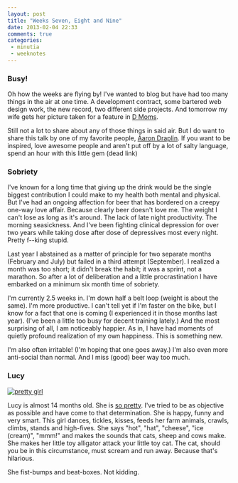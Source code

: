 ```yaml
---
layout: post
title: "Weeks Seven, Eight and Nine"
date: 2013-02-04 22:33
comments: true
categories: 
 - minutia
 - weeknotes
---
```


### Busy!

Oh how the weeks are flying by! I've wanted to blog but have had too many things in the air at one time. A development contract, some bartered web design work, the new record, two different side projects. And tomorrow my wife gets her picture taken for a feature in [D Moms](http://moms.dmagazine.com/category/moms-we-love/).

Still not a lot to share about any of those things in said air. But I do want to share this talk by one of my favorite people, [Aaron Draplin](http://draplin.com/). If you want to be inspired, love awesome people and aren't put off by a lot of salty language, spend an hour with <a class="dead">this little gem (dead link)</a>

### Sobriety

I've known for a long time that giving up the drink would be the single biggest contribution I could make to my health both mental and physical. But I've had an ongoing affection for beer that has bordered on a creepy one-way love affair. Because clearly beer doesn't love me. The weight I can't lose as long as it's around. The lack of late night productivity. The morning seasickness. And I've been fighting clinical depression for over two years while taking dose after dose of depressives most every night. Pretty f--king stupid.

Last year I abstained as a matter of principle for two separate months (February and July) but failed in a third attempt (September). I realized a month was too short; it didn't break the habit; it was a sprint, not a marathon. So after a lot of deliberation and a little procrastination I have embarked on a minimum six month time of sobriety. 

I'm currently 2.5 weeks in. I'm down half a belt loop (weight is about the same). I'm more productive. I can't tell yet if I'm faster on the bike, but I know for a fact that one is coming (I experienced it in those months last year). (I've been a little too busy for decent training lately.) And the most surprising of all, I am noticeably happier. As in, I have had moments of quietly profound realization of my own happiness. This is something new.

I'm also often irritable! (I'm hoping that one goes away.) I'm also even more anti-social than normal. And I miss (good) beer way too much.

### Lucy

[![pretty girl](http://farm9.staticflickr.com/8473/8446727514_0373935181_c.jpg)](http://www.flickr.com/photos/carissabyers/8446727514/in/set-72157632692742418/)

Lucy is almost 14 months old. She is [so pretty](http://www.flickr.com/photos/carissabyers/8446729838/in/set-72157632692742418/). I've tried to be as objective as possible and have come to that determination. She is happy, funny and very smart. This girl dances, tickles, kisses, feeds her farm animals, crawls, climbs, stands and high-fives. She says "hot", "hat", "cheese", "ice (cream)", "mmm!" and makes the sounds that cats, sheep and cows make. She makes her little toy alligator attack your little toy cat. The cat, should you be in this circumstance, must scream and run away. Because that's hilarious. 

She fist-bumps and beat-boxes. Not kidding.